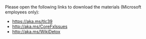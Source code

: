 Please open the following links to download the materials (Microsoft employees only):

- https://aka.ms/tlc39
- http://aka.ms/CoreFxIssues
- http://aka.ms/WikiDetox
